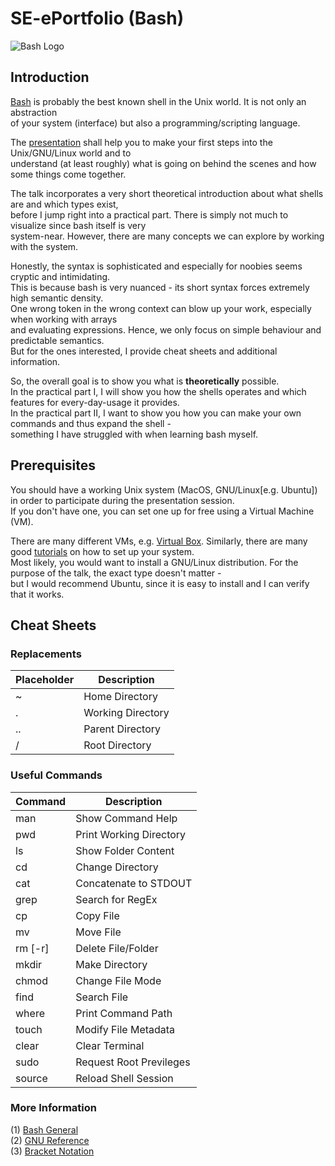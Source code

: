 # SE-ePortfolio (Bash)
![Bash Logo](https://upload.wikimedia.org/wikipedia/commons/8/82/Gnu-bash-logo.svg)

## Introduction

[Bash](https://de.wikipedia.org/wiki/Bash_(Shell)) is probably the best known shell in the Unix world. It is not only an abstraction </br> of your system (interface) but also a programming/scripting language.

The [presentation](https://docs.google.com/presentation/d/1s_FAR7T6KUhhVNeWfuA77YC00YZyVPudaZfnssebT-w/edit#slide=id.gfbece3e7b9_0_55) shall help you to make your first steps into the Unix/GNU/Linux world and to </br> understand (at least roughly) what is going on behind the scenes and how some things come together.

The talk incorporates a very short theoretical introduction about what shells are and
which types exist, </br> before I jump right into a practical part.
There is simply not much to visualize since bash itself is very </br> system-near.
However, there are many concepts we can explore by working with the system.

Honestly, the syntax is sophisticated and especially for noobies seems cryptic and intimidating. </br>
This is because bash is very nuanced - its short syntax forces extremely high semantic density. </br>
One wrong token in the wrong context can blow up your work, especially when working with arrays </br>
and evaluating expressions. Hence, we only focus on simple behaviour and predictable semantics. </br>
But for the ones interested, I provide cheat sheets and additional information.

So, the overall goal is to show you what is **theoretically** possible. </br>
In the practical part I, I will show you how the shells operates and which
features for every-day-usage it provides. </br> In the practical part II, I want
to show you how you can make your own commands and thus expand the shell - </br>
something I have struggled with when learning bash myself.
  
## Prerequisites
You should have a working Unix system (MacOS, GNU/Linux[e.g. Ubuntu]) in order to participate
during the presentation session. </br>
If you don't have one, you can set one up for free using a Virtual Machine (VM).

There are many different VMs, e.g. [Virtual Box](https://www.virtualbox.org/).
Similarly, there are many good [tutorials](https://www.youtube.com/watch?v=x5MhydijWmc) on how to
set up your system. </br>
Most likely, you would want to install a GNU/Linux distribution. For the purpose of the talk,
the exact type doesn't matter - </br> but I would recommend Ubuntu, since it is easy to install and I
can verify that it works.
  
## Cheat Sheets <a id=cheat_sheets/>
### Replacements
| Placeholder | Description       |
|-------------|-------------------|
| ~           | Home Directory    |
| .           | Working Directory |
| ..          | Parent Directory  |
| /           | Root Directory    |

### Useful Commands
| Command     | Description             |
|-------------|-------------------------|
| man         | Show Command Help       |
| pwd         | Print Working Directory |
| ls          | Show Folder Content     |
| cd          | Change Directory        |
| cat         | Concatenate to STDOUT   |
| grep        | Search for RegEx        |
| cp          | Copy File               |
| mv          | Move File               |
| rm [-r]     | Delete File/Folder      |
| mkdir       | Make Directory          |
| chmod       | Change File Mode        |
| find        | Search File             |
| where       | Print Command Path      |
| touch       | Modify File Metadata    |
| clear       | Clear Terminal          |
| sudo        | Request Root Previleges |
| source      | Reload Shell Session    |

### More Information
  (1) [Bash General](https://devhints.io/bash) </br>
  (2) [GNU Reference](https://www.gnu.org/savannah-checkouts/gnu/bash/manual/bash.html) </br>
  (3) [Bracket Notation](https://stackoverflow.com/questions/2188199/how-to-use-double-or-single-brackets-parentheses-curly-braces)
  
  
